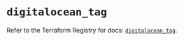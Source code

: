 # `digitalocean_tag`

Refer to the Terraform Registry for docs: [`digitalocean_tag`](https://registry.terraform.io/providers/digitalocean/digitalocean/2.43.0/docs/resources/tag).
